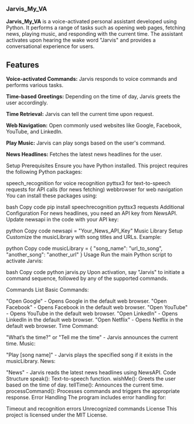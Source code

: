 ### Jarvis_My_VA

**Jarvis_My_VA** is a voice-activated personal assistant developed using Python. It performs a range of tasks such as opening web pages, fetching news, playing music, and responding with the current time. The assistant activates upon hearing the wake word "Jarvis" and provides a conversational experience for users.

## Features

**Voice-activated Commands:** Jarvis responds to voice commands and performs various tasks.

**Time-based Greetings:** Depending on the time of day, Jarvis greets the user accordingly.

**Time Retrieval:** Jarvis can tell the current time upon request.

**Web Navigation:** Open commonly used websites like Google, Facebook, YouTube, and LinkedIn.

**Play Music:** Jarvis can play songs based on the user's command.

**News Headlines:** Fetches the latest news headlines for the user.

Setup
Prerequisites
Ensure you have Python installed. This project requires the following Python packages:

speech_recognition for voice recognition
pyttsx3 for text-to-speech
requests for API calls (for news fetching)
webbrowser for web navigation
You can install these packages using:

bash
Copy code
pip install speechrecognition pyttsx3 requests
Additional Configuration
For news headlines, you need an API key from NewsAPI. Update newsapi in the code with your API key:

python
Copy code
newsapi = "Your_News_API_Key"
Music Library Setup
Customize the musicLibrary with song titles and URLs. Example:

python
Copy code
musicLibrary = {
    "song_name": "url_to_song",
    "another_song": "another_url"
}
Usage
Run the main Python script to activate Jarvis:

bash
Copy code
python jarvis.py
Upon activation, say "Jarvis" to initiate a command sequence, followed by any of the supported commands.

Commands List
Basic Commands:

"Open Google" - Opens Google in the default web browser.
"Open Facebook" - Opens Facebook in the default web browser.
"Open YouTube" - Opens YouTube in the default web browser.
"Open LinkedIn" - Opens LinkedIn in the default web browser.
"Open Netflix" - Opens Netflix in the default web browser.
Time Command:

"What’s the time?" or "Tell me the time" - Jarvis announces the current time.
Music:

"Play [song name]" - Jarvis plays the specified song if it exists in the musicLibrary.
News:

"News" - Jarvis reads the latest news headlines using NewsAPI.
Code Structure
speak(): Text-to-speech function.
wishMe(): Greets the user based on the time of day.
tellTime(): Announces the current time.
processCommand(): Processes commands and triggers the appropriate response.
Error Handling
The program includes error handling for:

Timeout and recognition errors
Unrecognized commands
License
This project is licensed under the MIT License.

